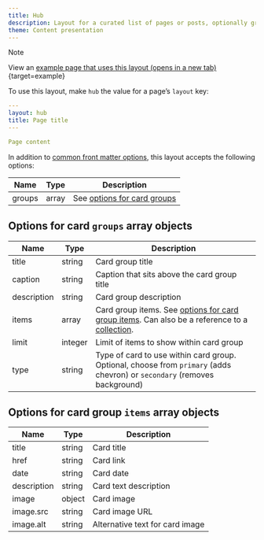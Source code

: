 ```yaml
---
title: Hub
description: Layout for a curated list of pages or posts, optionally grouped by section.
theme: Content presentation
---
```


> [!NOTE]
> View an [example page that uses this layout (opens in a new tab)](/example/hub){target=example}

To use this layout, make `hub` the value for a page’s `layout` key:

```yaml
---
layout: hub
title: Page title
---

Page content
```

In addition to [common front matter options](/layouts/front-matter-options), this layout accepts the following options:

| Name   | Type  | Description                                                           |
| ------ | ----- | --------------------------------------------------------------------- |
| groups | array | See [options for card groups](#options-for-card-groups-array-objects) |

## Options for card `groups` array objects

| Name        | Type    | Description                                                                                                                                                                           |
| ----------- | ------- | ------------------------------------------------------------------------------------------------------------------------------------------------------------------------------------- |
| title       | string  | Card group title                                                                                                                                                                      |
| caption     | string  | Caption that sits above the card group title                                                                                                                                          |
| description | string  | Card group description                                                                                                                                                                |
| items       | array   | Card group items. See [options for card group items](#options-for-card-group-items-array-objects). Can also be a reference to a [collection](https://www.11ty.dev/docs/collections/). |
| limit       | integer | Limit of items to show within card group                                                                                                                                              |
| type        | string  | Type of card to use within card group. Optional, choose from `primary` (adds chevron) or `secondary` (removes background)                                                             |

## Options for card group `items` array objects

| Name        | Type   | Description                     |
| ----------- | ------ | ------------------------------- |
| title       | string | Card title                      |
| href        | string | Card link                       |
| date        | string | Card date                       |
| description | string | Card text description           |
| image       | object | Card image                      |
| image.src   | string | Card image URL                  |
| image.alt   | string | Alternative text for card image |
